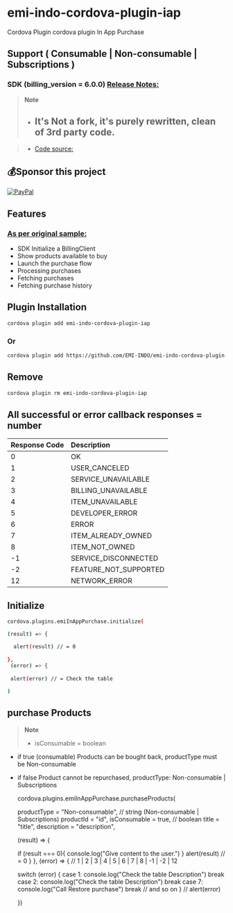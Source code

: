 # emi-indo-cordova-plugin-iap
 Cordova Plugin cordova plugin In App Purchase
 
 ## Support ( Consumable | Non-consumable | Subscriptions )

### SDK (billing_version = 6.0.0) [Release Notes:](https://developer.android.com/google/play/billing/release-notes)

 > __Note__
> - ## It's Not a fork, it's purely rewritten, clean of 3rd party code.

> - [Code source:](https://developer.android.com/google/play/billing/integrate)

## 💰Sponsor this project
  [![PayPal](https://img.shields.io/badge/PayPal-00457C?style=for-the-badge&logo=paypal&logoColor=white)](https://paypal.me/emiindo)  
  
  
  ## Features
  
 ###  [As per original sample:](https://developer.android.com/google/play/billing/integrate)
 
- SDK Initialize a BillingClient
- Show products available to buy
- Launch the purchase flow
- Processing purchases
- Fetching purchases
- Fetching purchase history


## Plugin Installation 

```sh
cordova plugin add emi-indo-cordova-plugin-iap
```
### Or
```sh
cordova plugin add https://github.com/EMI-INDO/emi-indo-cordova-plugin-iap
```
## Remove
```sh
cordova plugin rm emi-indo-cordova-plugin-iap
```

## All successful or error callback responses = number

| Response Code | Description                  |
| :------- | :-------------------------------- |
| 0 | OK |
| 1 | USER_CANCELED |
| 2 | SERVICE_UNAVAILABLE |
| 3 | BILLING_UNAVAILABLE |
| 4 | ITEM_UNAVAILABLE |
| 5 | DEVELOPER_ERROR |
| 6 | ERROR |
| 7 | ITEM_ALREADY_OWNED |
| 8 | ITEM_NOT_OWNED |
| -1 | SERVICE_DISCONNECTED |
| -2 | FEATURE_NOT_SUPPORTED |
| 12 | NETWORK_ERROR |

## Initialize
```sh
cordova.plugins.emiInAppPurchase.initialize(

(result) => { 

  alert(result) // = 0
  
},
 (error) => { 
 
 alert(error) // = Check the table

)

```

## purchase Products
> __Note__
> - isConsumable = boolean
- if true (consumable) Products can be bought back, productType must be Non-consumable
- if false Product cannot be repurchased, productType: Non-consumable | Subscriptions


    cordova.plugins.emiInAppPurchase.purchaseProducts(
    
    productType = "Non-consumable", // string (Non-consumable | Subscriptions)
    productId = "id",
    isConsumable = true, // boolean
    title = "title",
    description = "description",
    
    (result) => { 
    
    if (result === 0){
    console.log("Give content to the user.")
    }
    alert(result) // = 0
    }
    },
    (error) => { 
    // 1 | 2 | 3 | 4 | 5 | 6 | 7 | 8 | -1 | -2 | 12 
   
     switch (error) {
      case 1:
      console.log("Check the table Description")
      break
      case 2:
      console.log("Check the table Description")
      break
      case 7:
      console.log("Call Restore purchase")
      break
      // and so on
     }
    // alert(error)
    
    })
   
  
